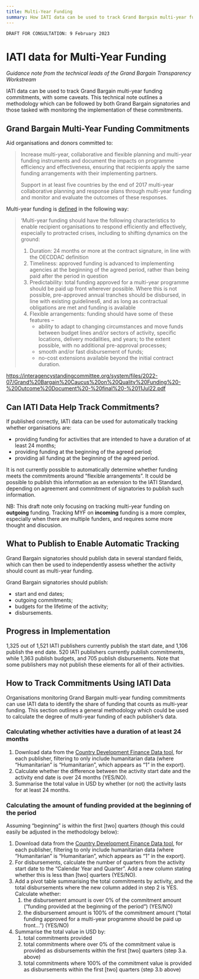 ```yaml
---
title: Multi-Year Funding
summary: How IATI data can be used to track Grand Bargain multi-year funding commitments.
---
```


`DRAFT FOR CONSULTATION: 9 February 2023`

# IATI data for Multi-Year Funding

*Guidance note from the technical leads of the Grand Bargain Transparency Workstream*

IATI data can be used to track Grand Bargain multi-year funding commitments, with some caveats. This technical note outlines a methodology which can be followed by both Grand Bargain signatories and those tasked with monitoring the implementation of these commitments.

## Grand Bargain Multi-Year Funding Commitments

Aid organisations and donors committed to:

> Increase multi-year, collaborative and flexible planning and multi-year funding instruments and document the impacts on programme efficiency and effectiveness, ensuring that recipients apply the same funding arrangements with their implementing partners.
>
> Support in at least five countries by the end of 2017 multi-year collaborative planning and response plans through multi-year funding and monitor and evaluate the outcomes of these responses.

Multi-year funding is [defined](https://interagencystandingcommittee.org/system/files/2022-07/Grand%20Bargain%20Caucus%20on%20Quality%20Funding%20-%20Outcome%20Document%20-%20final%20-%2011Jul22.pdf) in the following way:

> ‘Multi-year funding should have the following characteristics to enable recipient organisations to respond efficiently and effectively, especially to protracted crises, including to shifting dynamics on the ground:
> 1. Duration: 24 months or more at the contract signature, in line with the OECDDAC definition
> 2. Timeliness: approved funding is advanced to implementing agencies at the beginning of the agreed period, rather than being paid after the period in question
> 3. Predictability: total funding approved for a multi-year programme should be paid up front wherever possible. Where this is not possible, pre-approved annual tranches should be disbursed, in line with existing guidelines6, and as long as contractual obligations are met and funding is available
> 4. Flexible arrangements: funding should have some of these features –
>    * ability to adapt to changing circumstances and move funds between budget lines and/or sectors of activity, specific locations, delivery modalities, and years; to the extent possible, with no additional pre-approval processes;
>    * smooth and/or fast disbursement of funds;
>    * no-cost extensions available beyond the initial contract duration.

https://interagencystandingcommittee.org/system/files/2022-07/Grand%20Bargain%20Caucus%20on%20Quality%20Funding%20-%20Outcome%20Document%20-%20final%20-%2011Jul22.pdf

## Can IATI Data Help Track Commitments?

If published correctly, IATI data can be used for automatically tracking whether organisations are:

* providing funding for activities that are intended to have a duration of at least 24 months;
* providing funding at the beginning of the agreed period;
* providing all funding at the beginning of the agreed period.

It is not currently possible to automatically determine whether funding meets the commitments around “flexible arrangements”. It could be possible to publish this information as an extension to the IATI Standard, depending on agreement and commitment of signatories to publish such information.

<b-alert show variant="info">
NB: This draft note only focusing on tracking multi-year funding on <b>outgoing</b> funding. Tracking MYF on <b>incoming</b> funding is a more complex, especially when there are multiple funders, and requires some more thought and discusion.
</b-alert>

## What to Publish to Enable Automatic Tracking

Grand Bargain signatories should publish data in several standard fields, which can then be used to independently assess whether the activity should count as multi-year funding.

Grand Bargain signatories should publish:

* start and end dates;
* outgoing commitments;
* budgets for the lifetime of the activity;
* disbursements.

## Progress in Implementation

1,325 out of 1,521 IATI publishers currently publish the start date, and 1,106 publish the end date. 520 IATI publishers currently publish commitments, while 1,363 publish budgets, and 705 publish disbursements. Note that some publishers may not publish these elements for all of their activities.

## How to Track Commitments Using IATI Data

Organisations monitoring Grand Bargain multi-year funding commitments can use IATI data to identify the share of funding that counts as multi-year funding. This section outlines a general methodology which could be used to calculate the degree of multi-year funding of each publisher’s data.

### Calculating whether activities have a duration of at least 24 months

1. Download data from the [Country Development Finance Data tool](https://countrydata.iatistandard.org/), for each publisher, filtering to only include humanitarian data (where “Humanitarian” is “Humanitarian”, which appears as “1” in the export).
2. Calculate whether the difference between the activity start date and the activity end date is over 24 months (YES/NO).
3. Summarise the total value in USD by whether (or not) the activity lasts for at least 24 months.

### Calculating the amount of funding provided at the beginning of the period

Assuming “beginning” is within the first [two] quarters (though this could easily be adjusted in the methodology below):

1. Download data from the [Country Development Finance Data tool](https://countrydata.iatistandard.org/), for each publisher, filtering to only include humanitarian data (where “Humanitarian” is “Humanitarian”, which appears as “1” in the export).
2. For disbursements, calculate the number of quarters from the activity start date to the “Calendar Year and Quarter”. Add a new column stating whether this is less than [two] quarters (YES/NO).
3. Add a pivot table summarising the total commitments by activity, and the total disbursements where the new column added in step 2 is YES. Calculate whether:
   1. the disbursement amount is over 0% of the commitment amount (“funding provided at the beginning of the period”) (YES/NO)
   2. the disbursement amount is 100% of the commitment amount (“total funding approved for a multi-year programme should be paid up front…”) (YES/NO)
4. Summarise the total value in USD by:
   1. total commitments provided
   2. total commitments where over 0% of the commitment value is provided as disbursements within the first [two] quarters (step 3.a. above)
   3. total commitments where 100% of the commitment value is provided as disbursements within the first [two] quarters (step 3.b above)


